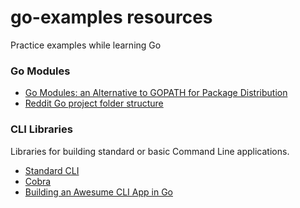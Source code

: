 # go-examples resources
Practice examples while learning Go

### Go Modules

* [Go Modules: an Alternative to GOPATH for Package Distribution](https://insujang.github.io/2020-04-04/go-modules/)
* [Reddit Go project folder structure](https://www.reddit.com/r/golang/comments/8g26il/what_is_the_recommended_go_project_folder/)

### CLI Libraries
Libraries for building standard or basic Command Line applications.
* [Standard CLI](https://github.com/avelino/awesome-go#standard-cli)
* [Cobra](https://github.com/spf13/cobra)
* [Building an Awesume CLI App in Go](https://spf13.com/presentation/building-an-awesome-cli-app-in-go-oscon/)
